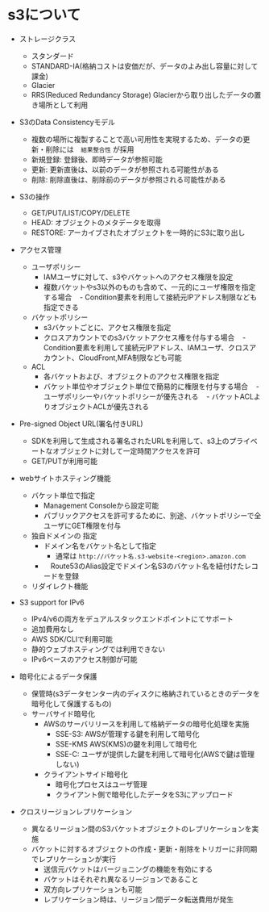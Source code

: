 # s3について

- ストレージクラス
  - スタンダード
  - STANDARD-IA(格納コストは安価だが、データのよみ出し容量に対して課金)
  - Glacier
  - RRS(Reduced Redundancy Storage) Glacierから取り出したデータの置き場所として利用

- S3のData Consistencyモデル
  - 複数の場所に複製することで高い可用性を実現するため、データの更新・削除には　`結果整合性` が採用
  - 新規登録: 登録後、即時データが参照可能
  - 更新: 更新直後は、以前のデータが参照される可能性がある
  - 削除: 削除直後は、削除前のデータが参照される可能性がある

- S3の操作
  - GET/PUT/LIST/COPY/DELETE
  - HEAD: オブジェクトのメタデータを取得
  - RESTORE: アーカイブされたオブジェクトを一時的にS3に取り出し
  
- アクセス管理 
  - ユーザポリシー
    - IAMユーザに対して、s3やバケットへのアクセス権限を設定
    - 複数バケットやs3以外のものも含めて、一元的にユーザ権限を指定する場合
    - Condition要素を利用して接続元IPアドレス制限なども指定できる
  - バケットポリシー 
    - s3バケットごとに、アクセス権限を指定
    - クロスアカウントでのs3バケットアクセス権を付与する場合
    - Condition要素を利用して接続元IPアドレス、IAMユーザ、クロスアカウント、CloudFront,MFA制限なども可能
  - ACL
    - 各バケットおよび、オブジェクトのアクセス権限を指定
    - バケット単位やオブジェクト単位で簡易的に権限を付与する場合
    - ユーザポリシーやバケットポリシーが優先される
    - バケットACLよりオブジェクトACLが優先される
  
- Pre-signed Object URL(署名付きURL)
  - SDKを利用して生成される署名されたURLを利用して、s3上のプライベートなオブジェクトに対して一定時間アクセスを許可
  - GET/PUTが利用可能

- webサイトホスティング機能
  - バケット単位で指定
    - Management Consoleから設定可能
    - パブリックアクセスを許可するために、別途、バケットポリシーで全ユーザにGET権限を付与
  - 独自ドメインの 指定
    - ドメイン名をバケット名として指定
      - 通常は `http://バケット名.s3-website-<region>.amazon.com`
    - 　Route53のAlias設定でドメイン名S3のバケット名を紐付けたレコードを登録
  - リダイレクト機能

- S3 support for IPv6
  - IPv4/v6の両方をデュアルスタックエンドポイントにてサポート
  - 追加費用なし
  - AWS SDK/CLIで利用可能
  - 静的ウェブホスティングでは利用できない
  - IPv6ベースのアクセス制御が可能
  
- 暗号化によるデータ保護
  - 保管時(s3データセンター内のディスクに格納されているときのデータを暗号化して保護するもの)
  - サーバサイド暗号化
    - AWSのサーバリリースを利用して格納データの暗号化処理を実施
      - SSE-S3: AWSが管理する鍵を利用して暗号化
      - SSE-KMS AWS(KMS)の鍵を利用して暗号化
      - SSE-C: ユーザが提供した鍵を利用して暗号化(AWSで鍵は管理しない)
    - クライアントサイド暗号化
      - 暗号化プロセスはユーザ管理
      - クライアント側で暗号化したデータをS3にアップロード

- クロスリージョンレプリケーション
  - 異なるリージョン間のS3バケットオブジェクトのレプリケーションを実施
  - バケットに対するオブジェクトの作成・更新・削除をトリガーに非同期でレプリケーションが実行
    - 送信元バケットはバージョニングの機能を有効にする
    - バケットはそれぞれ異なるリージョンであること
    - 双方向レプリケーションも可能
    - レプリケーション時は、リージョン間データ転送費用が発生

